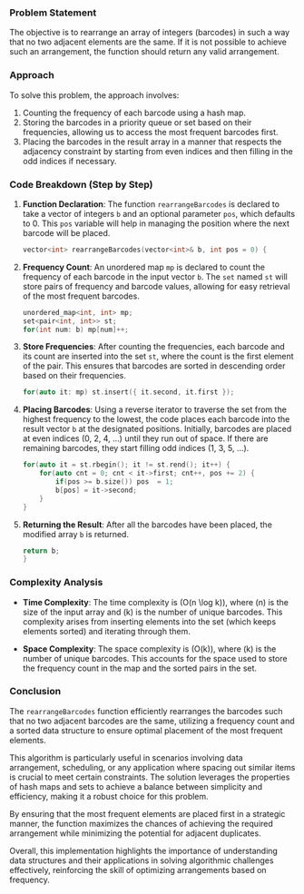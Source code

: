 
### Problem Statement
The objective is to rearrange an array of integers (barcodes) in such a way that no two adjacent elements are the same. If it is not possible to achieve such an arrangement, the function should return any valid arrangement.

### Approach
To solve this problem, the approach involves:
1. Counting the frequency of each barcode using a hash map.
2. Storing the barcodes in a priority queue or set based on their frequencies, allowing us to access the most frequent barcodes first.
3. Placing the barcodes in the result array in a manner that respects the adjacency constraint by starting from even indices and then filling in the odd indices if necessary.

### Code Breakdown (Step by Step)

1. **Function Declaration**:
   The function `rearrangeBarcodes` is declared to take a vector of integers `b` and an optional parameter `pos`, which defaults to 0. This `pos` variable will help in managing the position where the next barcode will be placed.

   ```cpp
   vector<int> rearrangeBarcodes(vector<int>& b, int pos = 0) {
   ```

2. **Frequency Count**:
   An unordered map `mp` is declared to count the frequency of each barcode in the input vector `b`. The `set` named `st` will store pairs of frequency and barcode values, allowing for easy retrieval of the most frequent barcodes.

   ```cpp
   unordered_map<int, int> mp;
   set<pair<int, int>> st;
   for(int num: b) mp[num]++;
   ```

3. **Store Frequencies**:
   After counting the frequencies, each barcode and its count are inserted into the set `st`, where the count is the first element of the pair. This ensures that barcodes are sorted in descending order based on their frequencies.

   ```cpp
   for(auto it: mp) st.insert({ it.second, it.first });
   ```

4. **Placing Barcodes**:
   Using a reverse iterator to traverse the set from the highest frequency to the lowest, the code places each barcode into the result vector `b` at the designated positions. Initially, barcodes are placed at even indices (0, 2, 4, ...) until they run out of space. If there are remaining barcodes, they start filling odd indices (1, 3, 5, ...).

   ```cpp
   for(auto it = st.rbegin(); it != st.rend(); it++) {
       for(auto cnt = 0; cnt < it->first; cnt++, pos += 2) {
           if(pos >= b.size()) pos  = 1;
           b[pos] = it->second;
       }
   }
   ```

5. **Returning the Result**:
   After all the barcodes have been placed, the modified array `b` is returned.

   ```cpp
   return b;
   }
   ```

### Complexity Analysis
- **Time Complexity**: The time complexity is \(O(n \log k)\), where \(n\) is the size of the input array and \(k\) is the number of unique barcodes. This complexity arises from inserting elements into the set (which keeps elements sorted) and iterating through them.
  
- **Space Complexity**: The space complexity is \(O(k)\), where \(k\) is the number of unique barcodes. This accounts for the space used to store the frequency count in the map and the sorted pairs in the set.

### Conclusion
The `rearrangeBarcodes` function efficiently rearranges the barcodes such that no two adjacent barcodes are the same, utilizing a frequency count and a sorted data structure to ensure optimal placement of the most frequent elements. 

This algorithm is particularly useful in scenarios involving data arrangement, scheduling, or any application where spacing out similar items is crucial to meet certain constraints. The solution leverages the properties of hash maps and sets to achieve a balance between simplicity and efficiency, making it a robust choice for this problem.

By ensuring that the most frequent elements are placed first in a strategic manner, the function maximizes the chances of achieving the required arrangement while minimizing the potential for adjacent duplicates.

Overall, this implementation highlights the importance of understanding data structures and their applications in solving algorithmic challenges effectively, reinforcing the skill of optimizing arrangements based on frequency.
